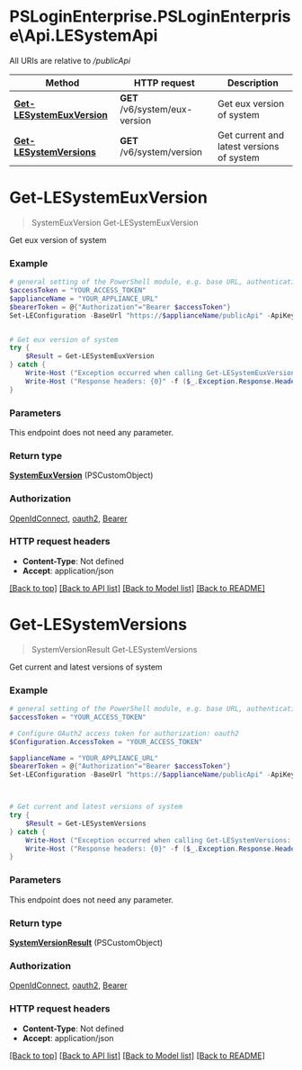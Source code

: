 # PSLoginEnterprise.PSLoginEnterprise\Api.LESystemApi

All URIs are relative to */publicApi*

Method | HTTP request | Description
------------- | ------------- | -------------
[**Get-LESystemEuxVersion**](LESystemApi.md#Get-LESystemEuxVersion) | **GET** /v6/system/eux-version | Get eux version of system
[**Get-LESystemVersions**](LESystemApi.md#Get-LESystemVersions) | **GET** /v6/system/version | Get current and latest versions of system


<a id="Get-LESystemEuxVersion"></a>
# **Get-LESystemEuxVersion**
> SystemEuxVersion Get-LESystemEuxVersion<br>

Get eux version of system

### Example
```powershell
# general setting of the PowerShell module, e.g. base URL, authentication, etc
$accessToken = "YOUR_ACCESS_TOKEN"
$applianceName = "YOUR_APPLIANCE_URL"
$bearerToken = @{"Authorization"="Bearer $accessToken"}
Set-LEConfiguration -BaseUrl "https://$applianceName/publicApi" -ApiKey $bearerToken 


# Get eux version of system
try {
    $Result = Get-LESystemEuxVersion
} catch {
    Write-Host ("Exception occurred when calling Get-LESystemEuxVersion: {0}" -f ($_.ErrorDetails | ConvertFrom-Json))
    Write-Host ("Response headers: {0}" -f ($_.Exception.Response.Headers | ConvertTo-Json))
}
```

### Parameters
This endpoint does not need any parameter.

### Return type

[**SystemEuxVersion**](SystemEuxVersion.md) (PSCustomObject)

### Authorization

[OpenIdConnect](../README.md#OpenIdConnect), [oauth2](../README.md#oauth2), [Bearer](../README.md#Bearer)

### HTTP request headers

 - **Content-Type**: Not defined
 - **Accept**: application/json

[[Back to top]](#) [[Back to API list]](../README.md#documentation-for-api-endpoints) [[Back to Model list]](../README.md#documentation-for-models) [[Back to README]](../README.md)

<a id="Get-LESystemVersions"></a>
# **Get-LESystemVersions**
> SystemVersionResult Get-LESystemVersions<br>

Get current and latest versions of system

### Example
```powershell
# general setting of the PowerShell module, e.g. base URL, authentication, etc
$accessToken = "YOUR_ACCESS_TOKEN"

# Configure OAuth2 access token for authorization: oauth2
$Configuration.AccessToken = "YOUR_ACCESS_TOKEN"

$applianceName = "YOUR_APPLIANCE_URL"
$bearerToken = @{"Authorization"="Bearer $accessToken"}
Set-LEConfiguration -BaseUrl "https://$applianceName/publicApi" -ApiKey $bearerToken 



# Get current and latest versions of system
try {
    $Result = Get-LESystemVersions
} catch {
    Write-Host ("Exception occurred when calling Get-LESystemVersions: {0}" -f ($_.ErrorDetails | ConvertFrom-Json))
    Write-Host ("Response headers: {0}" -f ($_.Exception.Response.Headers | ConvertTo-Json))
}
```

### Parameters
This endpoint does not need any parameter.

### Return type

[**SystemVersionResult**](SystemVersionResult.md) (PSCustomObject)

### Authorization

[OpenIdConnect](../README.md#OpenIdConnect), [oauth2](../README.md#oauth2), [Bearer](../README.md#Bearer)

### HTTP request headers

 - **Content-Type**: Not defined
 - **Accept**: application/json

[[Back to top]](#) [[Back to API list]](../README.md#documentation-for-api-endpoints) [[Back to Model list]](../README.md#documentation-for-models) [[Back to README]](../README.md)

